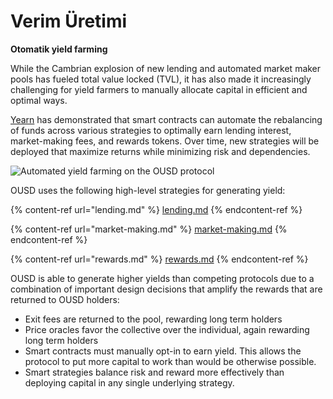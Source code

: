 # Verim Üretimi

**Otomatik yield farming**

While the Cambrian explosion of new lending and automated market maker pools has fueled total value locked (TVL), it has also made it increasingly challenging for yield farmers to manually allocate capital in efficient and optimal ways.

[Yearn](https://yearn.finance) has demonstrated that smart contracts can automate the rebalancing of funds across various strategies to optimally earn lending interest, market-making fees, and rewards tokens. Over time, new strategies will be deployed that maximize returns while minimizing risk and dependencies.

![Automated yield farming on the OUSD protocol](../../.gitbook/assets/ousd_earnings_graphic.png)

OUSD uses the following high-level strategies for generating yield:

{% content-ref url="lending.md" %}
[lending.md](lending.md)
{% endcontent-ref %}

{% content-ref url="market-making.md" %}
[market-making.md](market-making.md)
{% endcontent-ref %}

{% content-ref url="rewards.md" %}
[rewards.md](rewards.md)
{% endcontent-ref %}

OUSD is able to generate higher yields than competing protocols due to a combination of important design decisions that amplify the rewards that are returned to OUSD holders:

* Exit fees are returned to the pool, rewarding long term holders
* Price oracles favor the collective over the individual, again rewarding long term holders
* Smart contracts must manually opt-in to earn yield. This allows the protocol to put more capital to work than would be otherwise possible.
* Smart strategies balance risk and reward more effectively than deploying capital in any single underlying strategy.
